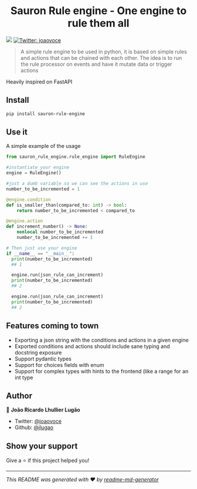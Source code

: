 <h1 align="center">Sauron Rule engine - One engine to rule them all </h1>
<p>
  <img src="https://img.shields.io/badge/version-0.1-blue.svg?cacheSeconds=2592000" />
  <a href="https://twitter.com/joaovoce">
    <img alt="Twitter: joaovoce" src="https://img.shields.io/twitter/follow/joaovoce.svg?style=social" target="_blank" />
  </a>
</p>

> A simple rule engine to be used in python, it is based on simple rules and actions that can be chained with each other. The idea is to run the rule processor on events and have it mutate data or trigger actions

Heavily inspired on FastAPI

## Install

```sh
pip install sauron-rule-engine
```

## Use it

A simple example of the usage

```python
from sauron_rule_engine.rule_engine import RuleEngine

#instantiate your engine
engine = RuleEngine()

#just a dumb variable so we can see the actions in use
number_to_be_incremented = 1

@engine.condition
def is_smaller_than(compared_to: int) -> bool:
    return number_to_be_incremented < compared_to

@engine.action
def increment_number() -> None:
    nonlocal number_to_be_incremented
    number_to_be_incremented += 1

# Then just use your engine
if __name__ == "__main__":
  print(number_to_be_incremented)
  ## 1

  engine.run(json_rule_can_increment)
  print(number_to_be_incremented)
  ## 2

  engine.run(json_rule_can_increment)
  print(number_to_be_incremented)
  ## 2

```

## Features coming to town

- Exporting a json string with the conditions and actions in a given engine
- Exported conditions and actions should include sane typing and docstring exposure
- Support pydantic types
- Support for choices fields with enum
- Support for complex types with hints to the frontend (like a range for an int type

## Author

👤 **João Ricardo Lhullier Lugão**

- Twitter: [@joaovoce](https://twitter.com/joaovoce)
- Github: [@jlugao](https://github.com/jlugao)

## Show your support

Give a ⭐️ if this project helped you!

---

_This README was generated with ❤️ by [readme-md-generator](https://github.com/kefranabg/readme-md-generator)_
